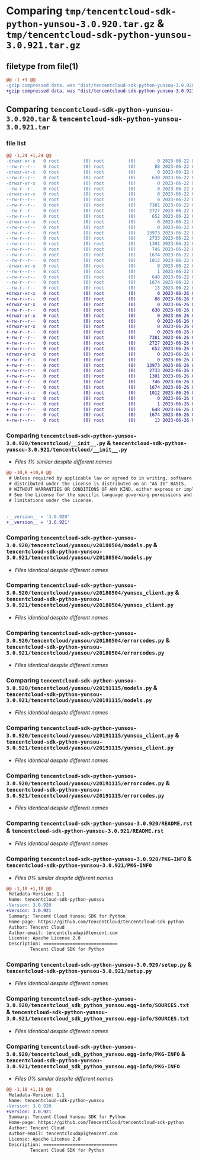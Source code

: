 # Comparing `tmp/tencentcloud-sdk-python-yunsou-3.0.920.tar.gz` & `tmp/tencentcloud-sdk-python-yunsou-3.0.921.tar.gz`

## filetype from file(1)

```diff
@@ -1 +1 @@
-gzip compressed data, was "dist/tencentcloud-sdk-python-yunsou-3.0.920.tar", last modified: Thu Jun 22 00:40:10 2023, max compression
+gzip compressed data, was "dist/tencentcloud-sdk-python-yunsou-3.0.921.tar", last modified: Mon Jun 26 00:37:53 2023, max compression
```

## Comparing `tencentcloud-sdk-python-yunsou-3.0.920.tar` & `tencentcloud-sdk-python-yunsou-3.0.921.tar`

### file list

```diff
@@ -1,24 +1,24 @@
-drwxr-xr-x   0 root         (0) root         (0)        0 2023-06-22 00:40:10.000000 tencentcloud-sdk-python-yunsou-3.0.920/
--rw-r--r--   0 root         (0) root         (0)       88 2023-06-22 00:40:10.000000 tencentcloud-sdk-python-yunsou-3.0.920/setup.cfg
-drwxr-xr-x   0 root         (0) root         (0)        0 2023-06-22 00:40:10.000000 tencentcloud-sdk-python-yunsou-3.0.920/tencentcloud/
--rw-r--r--   0 root         (0) root         (0)      630 2023-06-22 00:40:10.000000 tencentcloud-sdk-python-yunsou-3.0.920/tencentcloud/__init__.py
-drwxr-xr-x   0 root         (0) root         (0)        0 2023-06-22 00:40:10.000000 tencentcloud-sdk-python-yunsou-3.0.920/tencentcloud/yunsou/
--rw-r--r--   0 root         (0) root         (0)        0 2023-06-22 00:40:10.000000 tencentcloud-sdk-python-yunsou-3.0.920/tencentcloud/yunsou/__init__.py
-drwxr-xr-x   0 root         (0) root         (0)        0 2023-06-22 00:40:10.000000 tencentcloud-sdk-python-yunsou-3.0.920/tencentcloud/yunsou/v20180504/
--rw-r--r--   0 root         (0) root         (0)        0 2023-06-22 00:40:10.000000 tencentcloud-sdk-python-yunsou-3.0.920/tencentcloud/yunsou/v20180504/__init__.py
--rw-r--r--   0 root         (0) root         (0)     7381 2023-06-22 00:40:10.000000 tencentcloud-sdk-python-yunsou-3.0.920/tencentcloud/yunsou/v20180504/models.py
--rw-r--r--   0 root         (0) root         (0)     2727 2023-06-22 00:40:10.000000 tencentcloud-sdk-python-yunsou-3.0.920/tencentcloud/yunsou/v20180504/yunsou_client.py
--rw-r--r--   0 root         (0) root         (0)      652 2023-06-22 00:40:10.000000 tencentcloud-sdk-python-yunsou-3.0.920/tencentcloud/yunsou/v20180504/errorcodes.py
-drwxr-xr-x   0 root         (0) root         (0)        0 2023-06-22 00:40:10.000000 tencentcloud-sdk-python-yunsou-3.0.920/tencentcloud/yunsou/v20191115/
--rw-r--r--   0 root         (0) root         (0)        0 2023-06-22 00:40:10.000000 tencentcloud-sdk-python-yunsou-3.0.920/tencentcloud/yunsou/v20191115/__init__.py
--rw-r--r--   0 root         (0) root         (0)    13973 2023-06-22 00:40:10.000000 tencentcloud-sdk-python-yunsou-3.0.920/tencentcloud/yunsou/v20191115/models.py
--rw-r--r--   0 root         (0) root         (0)     2733 2023-06-22 00:40:10.000000 tencentcloud-sdk-python-yunsou-3.0.920/tencentcloud/yunsou/v20191115/yunsou_client.py
--rw-r--r--   0 root         (0) root         (0)     1301 2023-06-22 00:40:10.000000 tencentcloud-sdk-python-yunsou-3.0.920/tencentcloud/yunsou/v20191115/errorcodes.py
--rw-r--r--   0 root         (0) root         (0)      746 2023-06-22 00:40:10.000000 tencentcloud-sdk-python-yunsou-3.0.920/README.rst
--rw-r--r--   0 root         (0) root         (0)     1674 2023-06-22 00:40:10.000000 tencentcloud-sdk-python-yunsou-3.0.920/PKG-INFO
--rw-r--r--   0 root         (0) root         (0)     1012 2023-06-22 00:40:10.000000 tencentcloud-sdk-python-yunsou-3.0.920/setup.py
-drwxr-xr-x   0 root         (0) root         (0)        0 2023-06-22 00:40:10.000000 tencentcloud-sdk-python-yunsou-3.0.920/tencentcloud_sdk_python_yunsou.egg-info/
--rw-r--r--   0 root         (0) root         (0)        1 2023-06-22 00:40:10.000000 tencentcloud-sdk-python-yunsou-3.0.920/tencentcloud_sdk_python_yunsou.egg-info/dependency_links.txt
--rw-r--r--   0 root         (0) root         (0)      648 2023-06-22 00:40:10.000000 tencentcloud-sdk-python-yunsou-3.0.920/tencentcloud_sdk_python_yunsou.egg-info/SOURCES.txt
--rw-r--r--   0 root         (0) root         (0)     1674 2023-06-22 00:40:10.000000 tencentcloud-sdk-python-yunsou-3.0.920/tencentcloud_sdk_python_yunsou.egg-info/PKG-INFO
--rw-r--r--   0 root         (0) root         (0)       13 2023-06-22 00:40:10.000000 tencentcloud-sdk-python-yunsou-3.0.920/tencentcloud_sdk_python_yunsou.egg-info/top_level.txt
+drwxr-xr-x   0 root         (0) root         (0)        0 2023-06-26 00:37:53.000000 tencentcloud-sdk-python-yunsou-3.0.921/
+-rw-r--r--   0 root         (0) root         (0)       88 2023-06-26 00:37:53.000000 tencentcloud-sdk-python-yunsou-3.0.921/setup.cfg
+drwxr-xr-x   0 root         (0) root         (0)        0 2023-06-26 00:37:53.000000 tencentcloud-sdk-python-yunsou-3.0.921/tencentcloud/
+-rw-r--r--   0 root         (0) root         (0)      630 2023-06-26 00:37:53.000000 tencentcloud-sdk-python-yunsou-3.0.921/tencentcloud/__init__.py
+drwxr-xr-x   0 root         (0) root         (0)        0 2023-06-26 00:37:53.000000 tencentcloud-sdk-python-yunsou-3.0.921/tencentcloud/yunsou/
+-rw-r--r--   0 root         (0) root         (0)        0 2023-06-26 00:37:53.000000 tencentcloud-sdk-python-yunsou-3.0.921/tencentcloud/yunsou/__init__.py
+drwxr-xr-x   0 root         (0) root         (0)        0 2023-06-26 00:37:53.000000 tencentcloud-sdk-python-yunsou-3.0.921/tencentcloud/yunsou/v20180504/
+-rw-r--r--   0 root         (0) root         (0)        0 2023-06-26 00:37:53.000000 tencentcloud-sdk-python-yunsou-3.0.921/tencentcloud/yunsou/v20180504/__init__.py
+-rw-r--r--   0 root         (0) root         (0)     7381 2023-06-26 00:37:53.000000 tencentcloud-sdk-python-yunsou-3.0.921/tencentcloud/yunsou/v20180504/models.py
+-rw-r--r--   0 root         (0) root         (0)     2727 2023-06-26 00:37:53.000000 tencentcloud-sdk-python-yunsou-3.0.921/tencentcloud/yunsou/v20180504/yunsou_client.py
+-rw-r--r--   0 root         (0) root         (0)      652 2023-06-26 00:37:53.000000 tencentcloud-sdk-python-yunsou-3.0.921/tencentcloud/yunsou/v20180504/errorcodes.py
+drwxr-xr-x   0 root         (0) root         (0)        0 2023-06-26 00:37:53.000000 tencentcloud-sdk-python-yunsou-3.0.921/tencentcloud/yunsou/v20191115/
+-rw-r--r--   0 root         (0) root         (0)        0 2023-06-26 00:37:53.000000 tencentcloud-sdk-python-yunsou-3.0.921/tencentcloud/yunsou/v20191115/__init__.py
+-rw-r--r--   0 root         (0) root         (0)    13973 2023-06-26 00:37:53.000000 tencentcloud-sdk-python-yunsou-3.0.921/tencentcloud/yunsou/v20191115/models.py
+-rw-r--r--   0 root         (0) root         (0)     2733 2023-06-26 00:37:53.000000 tencentcloud-sdk-python-yunsou-3.0.921/tencentcloud/yunsou/v20191115/yunsou_client.py
+-rw-r--r--   0 root         (0) root         (0)     1301 2023-06-26 00:37:53.000000 tencentcloud-sdk-python-yunsou-3.0.921/tencentcloud/yunsou/v20191115/errorcodes.py
+-rw-r--r--   0 root         (0) root         (0)      746 2023-06-26 00:37:53.000000 tencentcloud-sdk-python-yunsou-3.0.921/README.rst
+-rw-r--r--   0 root         (0) root         (0)     1674 2023-06-26 00:37:53.000000 tencentcloud-sdk-python-yunsou-3.0.921/PKG-INFO
+-rw-r--r--   0 root         (0) root         (0)     1012 2023-06-26 00:37:53.000000 tencentcloud-sdk-python-yunsou-3.0.921/setup.py
+drwxr-xr-x   0 root         (0) root         (0)        0 2023-06-26 00:37:53.000000 tencentcloud-sdk-python-yunsou-3.0.921/tencentcloud_sdk_python_yunsou.egg-info/
+-rw-r--r--   0 root         (0) root         (0)        1 2023-06-26 00:37:53.000000 tencentcloud-sdk-python-yunsou-3.0.921/tencentcloud_sdk_python_yunsou.egg-info/dependency_links.txt
+-rw-r--r--   0 root         (0) root         (0)      648 2023-06-26 00:37:53.000000 tencentcloud-sdk-python-yunsou-3.0.921/tencentcloud_sdk_python_yunsou.egg-info/SOURCES.txt
+-rw-r--r--   0 root         (0) root         (0)     1674 2023-06-26 00:37:53.000000 tencentcloud-sdk-python-yunsou-3.0.921/tencentcloud_sdk_python_yunsou.egg-info/PKG-INFO
+-rw-r--r--   0 root         (0) root         (0)       13 2023-06-26 00:37:53.000000 tencentcloud-sdk-python-yunsou-3.0.921/tencentcloud_sdk_python_yunsou.egg-info/top_level.txt
```

### Comparing `tencentcloud-sdk-python-yunsou-3.0.920/tencentcloud/__init__.py` & `tencentcloud-sdk-python-yunsou-3.0.921/tencentcloud/__init__.py`

 * *Files 1% similar despite different names*

```diff
@@ -10,8 +10,8 @@
 # Unless required by applicable law or agreed to in writing, software
 # distributed under the License is distributed on an "AS IS" BASIS,
 # WITHOUT WARRANTIES OR CONDITIONS OF ANY KIND, either express or implied.
 # See the License for the specific language governing permissions and
 # limitations under the License.
 
 
-__version__ = '3.0.920'
+__version__ = '3.0.921'
```

### Comparing `tencentcloud-sdk-python-yunsou-3.0.920/tencentcloud/yunsou/v20180504/models.py` & `tencentcloud-sdk-python-yunsou-3.0.921/tencentcloud/yunsou/v20180504/models.py`

 * *Files identical despite different names*

### Comparing `tencentcloud-sdk-python-yunsou-3.0.920/tencentcloud/yunsou/v20180504/yunsou_client.py` & `tencentcloud-sdk-python-yunsou-3.0.921/tencentcloud/yunsou/v20180504/yunsou_client.py`

 * *Files identical despite different names*

### Comparing `tencentcloud-sdk-python-yunsou-3.0.920/tencentcloud/yunsou/v20180504/errorcodes.py` & `tencentcloud-sdk-python-yunsou-3.0.921/tencentcloud/yunsou/v20180504/errorcodes.py`

 * *Files identical despite different names*

### Comparing `tencentcloud-sdk-python-yunsou-3.0.920/tencentcloud/yunsou/v20191115/models.py` & `tencentcloud-sdk-python-yunsou-3.0.921/tencentcloud/yunsou/v20191115/models.py`

 * *Files identical despite different names*

### Comparing `tencentcloud-sdk-python-yunsou-3.0.920/tencentcloud/yunsou/v20191115/yunsou_client.py` & `tencentcloud-sdk-python-yunsou-3.0.921/tencentcloud/yunsou/v20191115/yunsou_client.py`

 * *Files identical despite different names*

### Comparing `tencentcloud-sdk-python-yunsou-3.0.920/tencentcloud/yunsou/v20191115/errorcodes.py` & `tencentcloud-sdk-python-yunsou-3.0.921/tencentcloud/yunsou/v20191115/errorcodes.py`

 * *Files identical despite different names*

### Comparing `tencentcloud-sdk-python-yunsou-3.0.920/README.rst` & `tencentcloud-sdk-python-yunsou-3.0.921/README.rst`

 * *Files identical despite different names*

### Comparing `tencentcloud-sdk-python-yunsou-3.0.920/PKG-INFO` & `tencentcloud-sdk-python-yunsou-3.0.921/PKG-INFO`

 * *Files 0% similar despite different names*

```diff
@@ -1,10 +1,10 @@
 Metadata-Version: 1.1
 Name: tencentcloud-sdk-python-yunsou
-Version: 3.0.920
+Version: 3.0.921
 Summary: Tencent Cloud Yunsou SDK for Python
 Home-page: https://github.com/TencentCloud/tencentcloud-sdk-python
 Author: Tencent Cloud
 Author-email: tencentcloudapi@tencent.com
 License: Apache License 2.0
 Description: ============================
         Tencent Cloud SDK for Python
```

### Comparing `tencentcloud-sdk-python-yunsou-3.0.920/setup.py` & `tencentcloud-sdk-python-yunsou-3.0.921/setup.py`

 * *Files identical despite different names*

### Comparing `tencentcloud-sdk-python-yunsou-3.0.920/tencentcloud_sdk_python_yunsou.egg-info/SOURCES.txt` & `tencentcloud-sdk-python-yunsou-3.0.921/tencentcloud_sdk_python_yunsou.egg-info/SOURCES.txt`

 * *Files identical despite different names*

### Comparing `tencentcloud-sdk-python-yunsou-3.0.920/tencentcloud_sdk_python_yunsou.egg-info/PKG-INFO` & `tencentcloud-sdk-python-yunsou-3.0.921/tencentcloud_sdk_python_yunsou.egg-info/PKG-INFO`

 * *Files 0% similar despite different names*

```diff
@@ -1,10 +1,10 @@
 Metadata-Version: 1.1
 Name: tencentcloud-sdk-python-yunsou
-Version: 3.0.920
+Version: 3.0.921
 Summary: Tencent Cloud Yunsou SDK for Python
 Home-page: https://github.com/TencentCloud/tencentcloud-sdk-python
 Author: Tencent Cloud
 Author-email: tencentcloudapi@tencent.com
 License: Apache License 2.0
 Description: ============================
         Tencent Cloud SDK for Python
```

